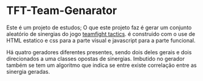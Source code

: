 # TFT-Team-Genarator
Este é um projeto de estudos;
O que este projeto faz é gerar um conjunto aleatório de sinergias do jogo [teamfight tactics](https://teamfighttactics.leagueoflegends.com/pt-br/).
é construido com o use de HTML estatico e css para a parte visual e javascript para a parte funcional.

Há quatro geradores diferentes presentes, sendo dois deles gerais e dois direcionados a uma classes opostas de sinergias.
Imbutido no gerador também se tem um algoritmo que indica se entre existe correlação entre as sinergia geradas.
